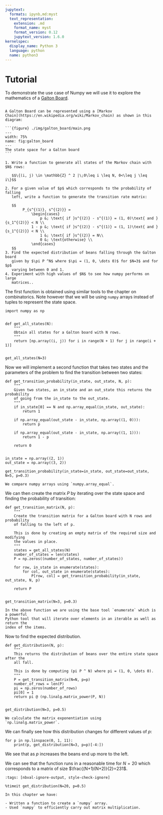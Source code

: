 ```yaml
---
jupytext:
  formats: ipynb,md:myst
  text_representation:
    extension: .md
    format_name: myst
    format_version: 0.12
    jupytext_version: 1.6.0
kernelspec:
  display_name: Python 3
  language: python
  name: python3
---
```


# Tutorial

To demonstrate the use case of Numpy we will use it to explore the mathematics
of a [Galton Board](https://en.wikipedia.org/wiki/Bean_machine).

````{admonition} Problem

A Galton Board can be represented using a [Markov
Chain](https://en.wikipedia.org/wiki/Markov_chain) as shown in this diagram:

```{figure} ./img/galton_board/main.png
---
width: 75%
name: fig:galton_board
---
The state space for a Galton board
```

1. Write a function to generate all states of the Markov chain with $N$ rows:

   $$\{(i, j) \in \mathbb{Z} ^ 2 |\;0\leq i \leq N, 0<\leq j \leq i\}$$

2. For a given value of $p$ which corresponds to the probability of falling
   left, write a function to generate the transition rate matrix:

   $$
        P_{s^{(1)}, s^{(2)}} =
            \begin{cases}
                p &; \text{ if }s^{(2)} - s^{(1)} = (1, 0)\text{ and }{s_1^{(2)}} < N \\
            1 - p &; \text{ if }s^{(2)} - s^{(1)} = (1, 1)\text{ and }{s_1^{(2)}} < N \\
                1 &; \text{ if }s^{(2)} = N\\
                0 &; \text{otherwise} \\
            \end{cases}
   $$
3. Find the expected distribution of beans falling through the Galton board
   given by $\pi P ^N$ where $\pi = (1, 0, \dots 0)$ for $N=3$ and for $p$
   varying between 0 and 1.
4. Experiment with high values of $N$ to see how numpy performs on large
   matrices..
````

The first function is obtained using similar tools to the chapter on
combinatorics. Note however that we will be using `numpy` arrays instead of
tuples to represent the state space.

```{code-cell} ipython3
import numpy as np


def get_all_states(N):
    """
    Obtain all states for a Galton board with N rows.
    """
    return [np.array((i, j)) for i in range(N + 1) for j in range(i + 1)]


get_all_states(N=3)
```

Now we will implement a second function that takes two states and the parameters
of the problem to find the transition between two states:

```{code-cell} ipython3
def get_transition_probability(in_state, out_state, N, p):
    """
    Given two states, an in_state and an out_state this returns the probability
    of going from the in_state to the out_state.
    """
    if in_state[0] == N and np.array_equal(in_state, out_state):
        return 1

    if np.array_equal(out_state - in_state, np.array((1, 0))):
        return p

    if np.array_equal(out_state - in_state, np.array((1, 1))):
        return 1 - p

    return 0


in_state = np.array((2, 1))
out_state = np.array((3, 2))

get_transition_probability(in_state=in_state, out_state=out_state, N=5, p=0.3)
```

```{attention}
We compare numpy arrays using `numpy.array_equal`.
```

We can then create the matrix $P$ by iterating over the state space and finding
the probability of transition:

```{code-cell} ipython3
def get_transition_matrix(N, p):
    """
    Create the transition matrix for a Galton board with N rows and probability
    of falling to the left of p.

    This is done by creating an empty matrix of the required size and modifying
    the values in place.
    """
    states = get_all_states(N)
    number_of_states = len(states)
    P = np.zeros((number_of_states, number_of_states))

    for row, in_state in enumerate(states):
        for col, out_state in enumerate(states):
            P[row, col] = get_transition_probability(in_state, out_state, N, p)

    return P


get_transition_matrix(N=3, p=0.3)
```

```{attention}
In the above function we are using the base tool `enumerate` which is a powerful
Python tool that will iterate over elements in an iterable as well as return the
index of the items.
```

Now to find the expected distribution.

```{code-cell} ipython3
def get_distribution(N, p):
    """
    This returns the distribution of beans over the entire state space after the
    all fall.

    This is done by computing (pi P ^ N) where pi = (1, 0, \dots 0).
    """
    P = get_transition_matrix(N=N, p=p)
    number_of_rows = len(P)
    pi = np.zeros(number_of_rows)
    pi[0] = 1
    return pi @ (np.linalg.matrix_power(P, N))


get_distribution(N=3, p=0.5)
```

```{attention}
We calculate the matrix exponentiation using
`np.linalg.matrix_power`.
```

We can finally see how this distribution changes for different values of $p$:

```{code-cell} ipython3
for p in np.linspace(0, 1, 11):
    print(p, get_distribution(N=3, p=p)[-4:])
```

We see that as $p$ increases the beans end up more to the left.

We can see that the function runs in a reasonable time for $N=20$ which
corresponds to a matrix of size $\frac{(N+1)(N+2)}{2}=231$.

```{code-cell} ipython3
:tags: [nbval-ignore-output, style-check-ignore]

%timeit get_distribution(N=20, p=0.5)
```

```{important}
In this chapter we have:

- Written a function to create a `numpy` array.
- Used `numpy` to efficiently carry out matrix multiplication.
```
